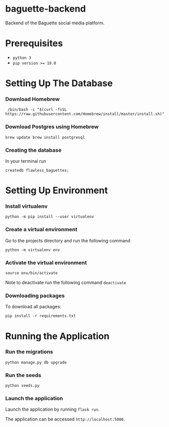 # baguette-backend
Backend of the Baguette social media platform.

# Prerequisites

* `python 3`
* `pip version >= 19.0`

# Setting Up The Database

### Download Homebrew

` /bin/bash -c "$(curl -fsSL https://raw.githubusercontent.com/Homebrew/install/master/install.sh)"`

### Download Postgres using Homebrew

`brew update
brew install postgresql`

### Creating the database

In your terminal run

`createdb flawless_baguettes;`

# Setting Up Environment

### Install virtualenv

`python -m pip install --user virtualenv`

### Create a virtual environment

Go to the projects directory and run the following command

`python -m virtualenv env`

### Activate the virtual environment

`source env/bin/activate`

Note to deactivate run the following command
`deactivate`

### Downloading packages

To download all packages:

`pip install -r requirements.txt`

# Running the Application

### Run the migrations

`python manage.py db upgrade`

### Run the seeds

`python seeds.py`

### Launch the application

Launch the application by running `flask run`.

The application can be accessed `http://localhost:5000`.